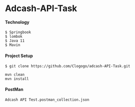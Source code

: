 # Adcash-API-Task

#### Technology
  
  ```
$ Springbook
$ lombok
$ Java 11 
$ Mavin
```
#### Project Setup

  ```
$ git clone https://github.com/Clogogo/adcash-API-Task.git

mvn clean
mvn install

 ```

#### PostMan
 ```
 Adcash API Test.postman_collection.json

 ```
  


